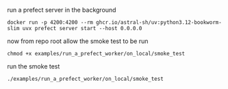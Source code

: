 run a prefect server in the background
```
docker run -p 4200:4200 --rm ghcr.io/astral-sh/uv:python3.12-bookworm-slim uvx prefect server start --host 0.0.0.0
```

now from repo root allow the smoke test to be run
```
chmod +x examples/run_a_prefect_worker/on_local/smoke_test
```

run the smoke test
```
./examples/run_a_prefect_worker/on_local/smoke_test
```

